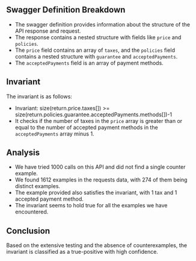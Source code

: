 ## Swagger Definition Breakdown
- The swagger definition provides information about the structure of the API response and request.
- The response contains a nested structure with fields like `price` and `policies`.
- The `price` field contains an array of `taxes`, and the `policies` field contains a nested structure with `guarantee` and `acceptedPayments`.
- The `acceptedPayments` field is an array of payment methods.

## Invariant
The invariant is as follows:
- Invariant: size(return.price.taxes[]) >= size(return.policies.guarantee.acceptedPayments.methods[])-1
- It checks if the number of taxes in the `price` array is greater than or equal to the number of accepted payment methods in the `acceptedPayments` array minus 1.

## Analysis
- We have tried 1000 calls on this API and did not find a single counter example.
- We found 1612 examples in the requests data, with 274 of them being distinct examples.
- The example provided also satisfies the invariant, with 1 tax and 1 accepted payment method.
- The invariant seems to hold true for all the examples we have encountered.

## Conclusion
Based on the extensive testing and the absence of counterexamples, the invariant is classified as a true-positive with high confidence.
